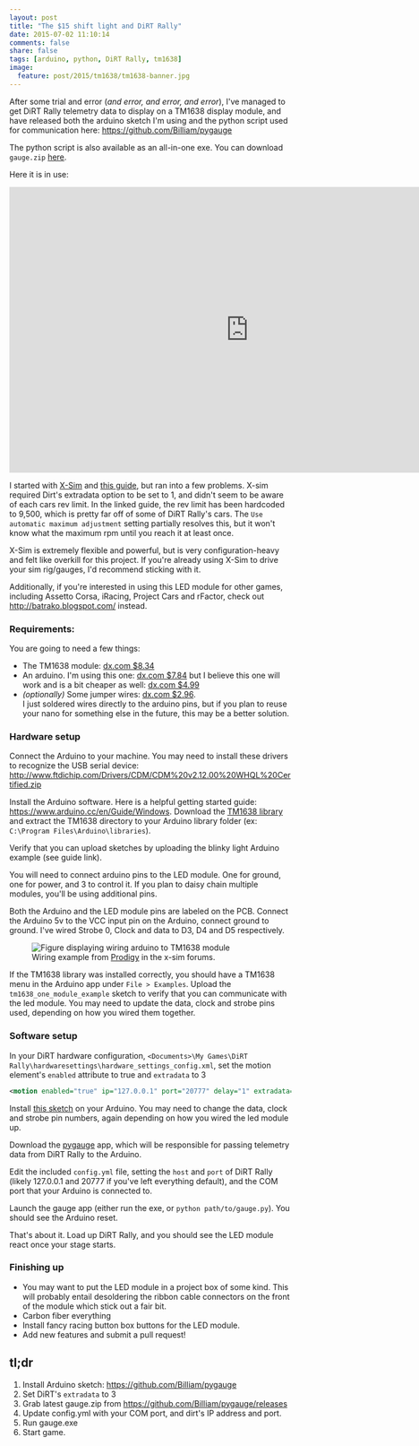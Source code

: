 ```yaml
---
layout: post
title: "The $15 shift light and DiRT Rally"
date: 2015-07-02 11:10:14
comments: false
share: false
tags: [arduino, python, DiRT Rally, tm1638]
image:
  feature: post/2015/tm1638/tm1638-banner.jpg
---
```


After some trial and error (_and error, and error, and error_), I've managed to get DiRT Rally telemetry data to
display on a TM1638 display module, and have released both the arduino sketch I'm using and the python script used for communication here: https://github.com/Billiam/pygauge

The python script is also available as an all-in-one exe. You can download `gauge.zip` [here](https://github.com/Billiam/pygauge/releases).

Here it is in use:
<iframe class="video" width="854" height="510" src="https://www.youtube.com/embed/C7DUk2SnzdM?rel=0&amp;showinfo=0" frameborder="0" allowfullscreen></iframe>

I started with [X-Sim](http://x-sim.de/software.php?lang=eng) and [this guide](http://www.x-sim.de/forum/viewtopic.php?f=40&t=155), but ran into a few problems. X-sim required Dirt's extradata option to be set to 1, and didn't seem to be aware of each cars rev limit. In the linked guide, the rev limit has been hardcoded to 9,500, which is pretty far off of some of DiRT Rally's cars. The `Use automatic maximum adjustment` setting partially resolves this, but it won't know what the maximum rpm until you reach it at least once.

X-Sim is extremely flexible and powerful, but is very configuration-heavy and felt like overkill for this project. If you're already using X-Sim to drive your sim rig/gauges, I'd recommend sticking with it.

Additionally, if you're interested in using this LED module for other games, including Assetto Corsa, iRacing, Project Cars and rFactor, check out http://batrako.blogspot.com/ instead.

### Requirements:

You are going to need a few things:

* The TM1638 module: [dx.com $8.34](http://www.dx.com/p/8x-digital-tube-8x-key-8x-double-color-led-module-81873?Utm_rid=97796579&Utm_source=affiliate)
* An arduino. I'm using this one: [dx.com $7.84](http://www.dx.com/p/nano-v3-0-controller-module-for-arduino-works-with-official-arduino-boards-blue-383407?Utm_rid=97796579&Utm_source=affiliate) but I believe this one will work and is a bit cheaper as well: [dx.com $4.99](http://www.dx.com/p/new-nano-v3-0-module-atmega328p-au-improved-version-for-arduino-yellow-369070?Utm_rid=97796579&Utm_source=affiliate)
* _(optionally)_ Some jumper wires: [dx.com $2.96](http://www.dx.com/p/male-to-female-dupont-breadboard-jumper-wires-for-arduino-40-piece-pack-20cm-length-146935?Utm_rid=97796579&Utm_source=affiliate).  
I just soldered wires directly to the arduino pins, but if you plan to reuse your nano for something else in the future, this may be a better solution.

### Hardware setup

Connect the Arduino to your machine. You may need to install these drivers to recognize the USB serial device: http://www.ftdichip.com/Drivers/CDM/CDM%20v2.12.00%20WHQL%20Certified.zip

Install the Arduino software. Here is a helpful getting started guide: https://www.arduino.cc/en/Guide/Windows. Download the [TM1638 library](https://code.google.com/p/tm1638-library/) and extract the TM1638 directory to your Arduino library folder (ex: `C:\Program Files\Arduino\libraries`).

Verify that you can upload sketches by uploading the blinky light Arduino example (see guide link).

You will need to connect arduino pins to the LED module. One for ground, one for power, and 3 to control it. If you plan to daisy chain multiple modules, you'll be using additional pins.

Both the Arduino and the LED module pins are labeled on the PCB. Connect the Arduino 5v to the VCC input pin on the Arduino, connect ground to ground. I've wired Strobe 0, Clock and data to D3, D4 and D5 respectively.


<figure>
	<img src="{{site.baseurl}}/images/post/2015/tm1638/wiring.jpg" alt="Figure displaying wiring arduino to TM1638 module" />
	<figcaption>
Wiring example from <a href="http://www.x-sim.de/forum/memberlist.php?mode=viewprofile&u=1437">Prodigy</a> in the x-sim forums.
	</figcaption>
</figure>


If the TM1638 library was installed correctly, you should have a TM1638 menu in the Arduino app under `File > Examples`. Upload the `tm1638_one_module_example` sketch to verify that you can communicate with the led module. You may need to update the data, clock and strobe pins used, depending on how you wired them together.

### Software setup

In your DiRT hardware configuration, `<Documents>\My Games\DiRT Rally\hardwaresettings\hardware_settings_config.xml`, set the motion element's `enabled` attribute to true and `extradata` to 3

```xml
<motion enabled="true" ip="127.0.0.1" port="20777" delay="1" extradata="3" />
```

Install [this sketch](https://raw.githubusercontent.com/Billiam/pygauge/master/arduino/tm1638-gauge.ino) on your Arduino. You may need to change the data, clock and strobe pin numbers, again depending on how you wired the led module up.

Download the [pygauge](https://github.com/Billiam/pygauge/releases) app, which will be responsible for passing telemetry data from DiRT Rally to the Arduino. 

Edit the included `config.yml` file, setting the `host` and `port` of DiRT Rally (likely 127.0.0.1 and 20777 if you've left everything default), and the COM port that your Arduino is connected to.

Launch the gauge app (either run the exe, or `python path/to/gauge.py`). You should see the Arduino reset.

That's about it. Load up DiRT Rally, and you should see the LED module react once your stage starts.

### Finishing up

* You may want to put the LED module in a project box of some kind. This will probably entail desoldering the ribbon cable connectors on the front of the module which stick out a fair bit.
* Carbon fiber everything
* Install fancy racing button box buttons for the LED module.
* Add new features and submit a pull request!

## tl;dr

1. Install Arduino sketch: https://github.com/Billiam/pygauge
2. Set DiRT's `extradata` to 3
3. Grab latest gauge.zip from https://github.com/Billiam/pygauge/releases
4. Update config.yml with your COM port, and dirt's IP address and port.
2. Run gauge.exe
3. Start game.
